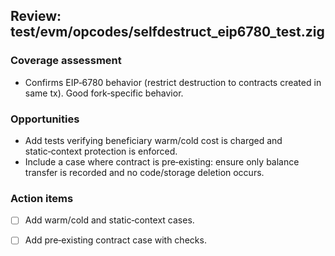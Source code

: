 ## Review: test/evm/opcodes/selfdestruct_eip6780_test.zig

### Coverage assessment

- Confirms EIP‑6780 behavior (restrict destruction to contracts created in same tx). Good fork‑specific behavior.

### Opportunities

- Add tests verifying beneficiary warm/cold cost is charged and static‑context protection is enforced.
- Include a case where contract is pre‑existing: ensure only balance transfer is recorded and no code/storage deletion occurs.

### Action items

- [ ] Add warm/cold and static‑context cases.
- [ ] Add pre‑existing contract case with checks.


